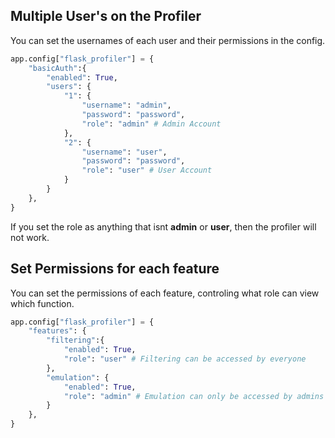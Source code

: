 ## Multiple User's on the Profiler

You can set the usernames of each user and their permissions in the config.

```python title="my_web_app.py"
app.config["flask_profiler"] = {
    "basicAuth":{
        "enabled": True,
        "users": {
            "1": {
                "username": "admin",
                "password": "password",
                "role": "admin" # Admin Account
            },
            "2": {
                "username": "user",
                "password": "password",
                "role": "user" # User Account
            }
        }
    },
}
```

If you set the role as anything that isnt **admin** or **user**, then the profiler will not work.

## Set Permissions for each feature

You can set the permissions of each feature, controling what role can view which function.

```python title="my_web_app.py"
app.config["flask_profiler"] = {
    "features": {
        "filtering":{
            "enabled": True,
            "role": "user" # Filtering can be accessed by everyone
        },
        "emulation": {
            "enabled": True,
            "role": "admin" # Emulation can only be accessed by admins
        }
    },
}
```